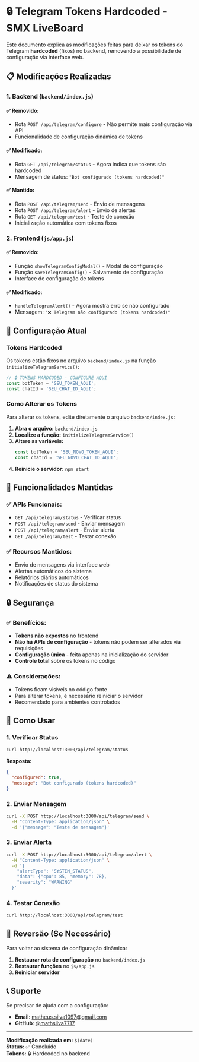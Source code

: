 # 🔒 Telegram Tokens Hardcoded - SMX LiveBoard

Este documento explica as modificações feitas para deixar os tokens do Telegram **hardcoded** (fixos) no backend, removendo a possibilidade de configuração via interface web.

## 📋 Modificações Realizadas

### 1. **Backend (`backend/index.js`)**

#### ✅ **Removido:**
- Rota `POST /api/telegram/configure` - Não permite mais configuração via API
- Funcionalidade de configuração dinâmica de tokens

#### ✅ **Modificado:**
- Rota `GET /api/telegram/status` - Agora indica que tokens são hardcoded
- Mensagem de status: `"Bot configurado (tokens hardcoded)"`

#### ✅ **Mantido:**
- Rota `POST /api/telegram/send` - Envio de mensagens
- Rota `POST /api/telegram/alert` - Envio de alertas
- Rota `GET /api/telegram/test` - Teste de conexão
- Inicialização automática com tokens fixos

### 2. **Frontend (`js/app.js`)**

#### ✅ **Removido:**
- Função `showTelegramConfigModal()` - Modal de configuração
- Função `saveTelegramConfig()` - Salvamento de configuração
- Interface de configuração de tokens

#### ✅ **Modificado:**
- `handleTelegramAlert()` - Agora mostra erro se não configurado
- Mensagem: `"❌ Telegram não configurado (tokens hardcoded)"`

## 🔧 Configuração Atual

### Tokens Hardcoded
Os tokens estão fixos no arquivo `backend/index.js` na função `initializeTelegramService()`:

```javascript
// 🔒 TOKENS HARDCODED - CONFIGURE AQUI
const botToken = 'SEU_TOKEN_AQUI';
const chatId = 'SEU_CHAT_ID_AQUI';
```

### Como Alterar os Tokens

Para alterar os tokens, edite diretamente o arquivo `backend/index.js`:

1. **Abra o arquivo:** `backend/index.js`
2. **Localize a função:** `initializeTelegramService()`
3. **Altere as variáveis:**
   ```javascript
   const botToken = 'SEU_NOVO_TOKEN_AQUI';
   const chatId = 'SEU_NOVO_CHAT_ID_AQUI';
   ```
4. **Reinicie o servidor:** `npm start`

## 🚀 Funcionalidades Mantidas

### ✅ **APIs Funcionais:**
- `GET /api/telegram/status` - Verificar status
- `POST /api/telegram/send` - Enviar mensagem
- `POST /api/telegram/alert` - Enviar alerta
- `GET /api/telegram/test` - Testar conexão

### ✅ **Recursos Mantidos:**
- Envio de mensagens via interface web
- Alertas automáticos do sistema
- Relatórios diários automáticos
- Notificações de status do sistema

## 🔒 Segurança

### ✅ **Benefícios:**
- **Tokens não expostos** no frontend
- **Não há APIs de configuração** - tokens não podem ser alterados via requisições
- **Configuração única** - feita apenas na inicialização do servidor
- **Controle total** sobre os tokens no código

### ⚠️ **Considerações:**
- Tokens ficam visíveis no código fonte
- Para alterar tokens, é necessário reiniciar o servidor
- Recomendado para ambientes controlados

## 📱 Como Usar

### 1. **Verificar Status**
```bash
curl http://localhost:3000/api/telegram/status
```

**Resposta:**
```json
{
  "configured": true,
  "message": "Bot configurado (tokens hardcoded)"
}
```

### 2. **Enviar Mensagem**
```bash
curl -X POST http://localhost:3000/api/telegram/send \
  -H "Content-Type: application/json" \
  -d '{"message": "Teste de mensagem"}'
```

### 3. **Enviar Alerta**
```bash
curl -X POST http://localhost:3000/api/telegram/alert \
  -H "Content-Type: application/json" \
  -d '{
    "alertType": "SYSTEM_STATUS",
    "data": {"cpu": 85, "memory": 78},
    "severity": "WARNING"
  }'
```

### 4. **Testar Conexão**
```bash
curl http://localhost:3000/api/telegram/test
```

## 🔄 Reversão (Se Necessário)

Para voltar ao sistema de configuração dinâmica:

1. **Restaurar rota de configuração** no `backend/index.js`
2. **Restaurar funções** no `js/app.js`
3. **Reiniciar servidor**

## 📞 Suporte

Se precisar de ajuda com a configuração:

- **Email**: [matheus.silva1097@gmail.com](mailto:matheus.silva1097@gmail.com)
- **GitHub**: [@mathsilva7717](https://github.com/mathsilva7717)

---

**Modificação realizada em:** `$(date)`  
**Status:** ✅ Concluído  
**Tokens:** 🔒 Hardcoded no backend
